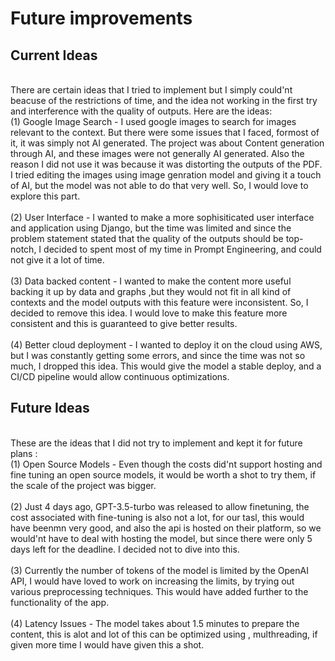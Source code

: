 # Future improvements
## Current Ideas
<br> There are certain ideas that I tried to implement but I simply could'nt beacuse of the restrictions of time, and the 
idea not working in the first try and interference with the quality of outputs. Here are the ideas:
<br> (1) Google Image Search - I used google images to search for images relevant to the context. But there were some
issues that I faced, formost of it, it was simply not AI generated. The project was about Content generation through
AI, and these images were not generally AI generated. Also the reason I did not use it was because it was distorting the 
outputs of the PDF. I tried editing the images using image genration model and giving it a touch of AI, but the model was 
not able to do that very well. So, I would love to explore this part. </br>
<br> (2) User Interface - I wanted to make a more sophisiticated user interface and application using Django, but the time was limited and since the
problem statement stated that the quality of the outputs should be top-notch, I decided to spent most of my time in Prompt
Engineering, and could not give it a lot of time. </br>
<br> (3) Data backed content - I wanted to make the content more useful backing it up by data and graphs ,but they would not fit in
all kind of contexts and the model outputs with this feature were inconsistent. So, I decided to remove this idea. I would love to make this feature
more consistent and this is guaranteed to give better results. </br>
<br> (4) Better cloud deployment - I wanted to deploy it on the cloud using AWS, but I was constantly getting some errors, and since the time was
not so much, I dropped this idea. This would give the model a stable deploy, and a CI/CD pipeline would allow continuous optimizations. </br>

## Future Ideas
<br> These are the ideas that I did not try to implement and kept it for future plans :
<br> (1) Open Source Models - Even though the costs did'nt support hosting and fine tuning an open source models, it would be worth
a shot to try them, if the scale of the project was bigger. </br>
<br> (2) Just 4 days ago, GPT-3.5-turbo was released to allow finetuning, the cost associated with fine-tuning is also not a lot, for
our tasl, this would have beenmn very good, and also the api is hosted on their platform, so we would'nt have to deal with hosting the 
model, but since there were only 5 days left for the deadline. I decided not to dive into this. </br>
<br> (3) Currently the number of tokens of the model is limited by the OpenAI API, I would have loved to work on increasing the limits,
by trying out various preprocessing techniques. This would have added further to the functionality of the app. </br>
<br> (4) Latency Issues - The model takes about 1.5 minutes to prepare the content, this is alot and lot of this can be optimized 
using , multhreading, if given more time I would have given this a shot.</br>
